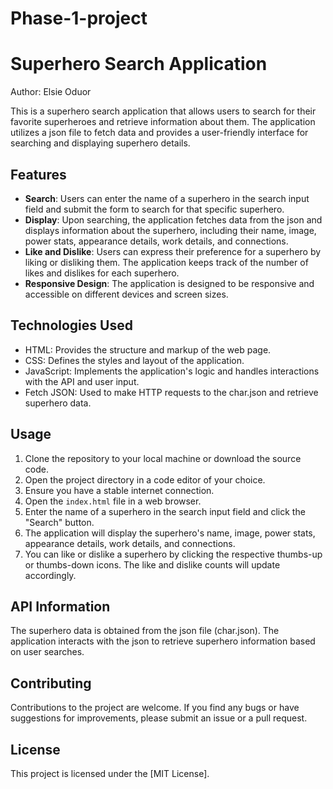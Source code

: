 # Phase-1-project
# Superhero Search Application

Author: Elsie Oduor

This is a superhero search application that allows users to search for their favorite superheroes and retrieve information about them. The application utilizes a json file to fetch data and provides a user-friendly interface for searching and displaying superhero details.

## Features

- **Search**: Users can enter the name of a superhero in the search input field and submit the form to search for that specific superhero.
- **Display**: Upon searching, the application fetches data from the json and displays information about the superhero, including their name, image, power stats, appearance details, work details, and connections.
- **Like and Dislike**: Users can express their preference for a superhero by liking or disliking them. The application keeps track of the number of likes and dislikes for each superhero.
- **Responsive Design**: The application is designed to be responsive and accessible on different devices and screen sizes.

## Technologies Used

- HTML: Provides the structure and markup of the web page.
- CSS: Defines the styles and layout of the application.
- JavaScript: Implements the application's logic and handles interactions with the API and user input.
- Fetch JSON: Used to make HTTP requests to the char.json and retrieve superhero data.

## Usage

1. Clone the repository to your local machine or download the source code.
2. Open the project directory in a code editor of your choice.
3. Ensure you have a stable internet connection.
4. Open the `index.html` file in a web browser.
5. Enter the name of a superhero in the search input field and click the "Search" button.
6. The application will display the superhero's name, image, power stats, appearance details, work details, and connections.
7. You can like or dislike a superhero by clicking the respective thumbs-up or thumbs-down icons. The like and dislike counts will update accordingly.

## API Information

The superhero data is obtained from the json file (char.json). The application interacts with the json to retrieve superhero information based on user searches.

## Contributing

Contributions to the project are welcome. If you find any bugs or have suggestions for improvements, please submit an issue or a pull request.

## License

This project is licensed under the [MIT License].




